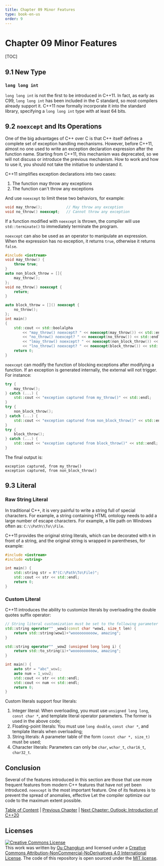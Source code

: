```yaml
---
title: Chapter 09 Minor Features
type: book-en-us
order: 9
---
```


# Chapter 09 Minor Features

[TOC]

## 9.1 New Type

### `long long int`

`long long int` is not the first to be introduced in C++11. 
In fact, as early as C99, `long long int` has been included in the C standard, 
so most compilers already support it. 
C++11 now formally incorporate it into the standard library, 
specifying a `long long int` type with at least 64 bits.

## 9.2 `noexcept` and Its Operations

One of the big advantages of C++ over C is that 
C++ itself defines a complete set of exception handling mechanisms. 
However, before C++11, almost no one used to write 
an exception declaration expression after the function name. 
Starting from C++11, this mechanism was deprecated, 
so we will not discuss or introduce the previous mechanism. 
How to work and how to use it, you should not take the initiative 
to understand it.

C++11 simplifies exception declarations into two cases:

1. The function may throw any exceptions
2. The function can't throw any exceptions

And use `noexcept` to limit these two behaviors, for example:

```cpp
void may_throw();           // May throw any exception
void no_throw() noexcept;   // Cannot throw any exception
```

If a function modified with `noexcept` is thrown, 
the compiler will use `std::terminate()` to 
immediately terminate the program.

`noexcept` can also be used as an operator to manipulate an expression. 
When the expression has no exception, it returns `true`, 
otherwise it returns `false`.

```cpp
#include <iostream>
void may_throw() {
    throw true;
}
auto non_block_throw = []{
    may_throw();
};
void no_throw() noexcept {
    return;
}

auto block_throw = []() noexcept {
    no_throw();
};
int main()
{
    std::cout << std::boolalpha
        << "may_throw() noexcept? " << noexcept(may_throw()) << std::endl
        << "no_throw() noexcept? " << noexcept(no_throw()) << std::endl
        << "lmay_throw() noexcept? " << noexcept(non_block_throw()) << std::endl
        << "lno_throw() noexcept? " << noexcept(block_throw()) << std::endl;
    return 0;
}
```

`noexcept` can modify the function of blocking exceptions 
after modifying a function. If an exception is generated internally, 
the external will not trigger. For instance:

```cpp
try {
    may_throw();
} catch (...) {
    std::cout << "exception captured from my_throw()" << std::endl;
}
try {
    non_block_throw();
} catch (...) {
    std::cout << "exception captured from non_block_throw()" << std::endl;
}
try {
    block_throw();
} catch (...) {
    std::cout << "exception captured from block_throw()" << std::endl;
}
```

The final output is:

```
exception captured, from my_throw()
exception captured, from non_block_throw()
```

## 9.3 Literal

### Raw String Literal

In traditional C++, it is very painful to write a string full of 
special characters. For example, a string containing HTML ontology 
needs to add a large number of escape characters. 
For example, a file path on Windows often as: `C:\\Path\\To\\File`.

C++11 provides the original string literals, 
which can be decorated with `R` in front of a string, 
and the original string is wrapped in parentheses, for example:

```cpp
#include <iostream>
#include <string>

int main() {
    std::string str = R"(C:\Path\To\File)";
    std::cout << str << std::endl;
    return 0;
}
```

### Custom Literal

C++11 introduces the ability to customize literals by 
overloading the double quotes suffix operator:

```cpp
// String literal customization must be set to the following parameter list
std::string operator"" _wow1(const char *wow1, size_t len) {
    return std::string(wow1)+"woooooooooow, amazing";
}

std::string operator"" _wow2 (unsigned long long i) {
    return std::to_string(i)+"woooooooooow, amazing";
}

int main() {
    auto str = "abc"_wow1;
    auto num = 1_wow2;
    std::cout << str << std::endl;
    std::cout << num << std::endl;
    return 0;
}
```

Custom literals support four literals:

1. Integer literal: When overloading, you must use `unsigned long long`, `const char *`, and template literal operator parameters. The former is used in the above code;
2. Floating-point literals: You must use `long double`, `const char *`, and template literals when overloading;
3. String literals: A parameter table of the form `(const char *, size_t)` must be used;
4. Character literals: Parameters can only be `char`, `wchar_t`, `char16_t`, `char32_t`.

## Conclusion

Several of the features introduced in this section are those that 
use more frequent features from modern C++ features that 
have not yet been introduced. `noexcept` is the most important feature. 
One of its features is to prevent the spread of anomalies, 
effective Let the compiler optimize our code to the maximum extent possible.

[Table of Content](./toc.md) | [Previous Chapter](./08-filesystem.md) | [Next Chapter: Outlook: Introduction of C++20](./10-cpp20.md)

## Licenses

<a rel="license" href="http://creativecommons.org/licenses/by-nc-nd/4.0/"><img alt="Creative Commons License" style="border-width:0" src="https://i.creativecommons.org/l/by-nc-nd/4.0/88x31.png" /></a><br />This work was written by [Ou Changkun](https://changkun.de) and licensed under a <a rel="license" href="http://creativecommons.org/licenses/by-nc-nd/4.0/">Creative Commons Attribution-NonCommercial-NoDerivatives 4.0 International License</a>. The code of this repository is open sourced under the [MIT license](../../LICENSE).